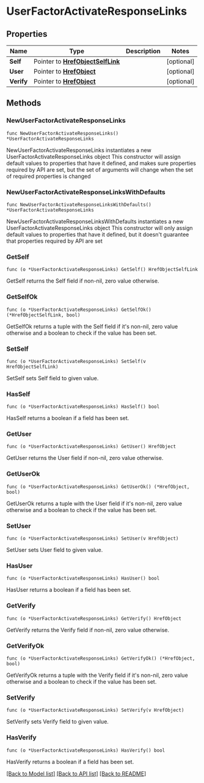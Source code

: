 # UserFactorActivateResponseLinks

## Properties

Name | Type | Description | Notes
------------ | ------------- | ------------- | -------------
**Self** | Pointer to [**HrefObjectSelfLink**](HrefObjectSelfLink.md) |  | [optional] 
**User** | Pointer to [**HrefObject**](HrefObject.md) |  | [optional] 
**Verify** | Pointer to [**HrefObject**](HrefObject.md) |  | [optional] 

## Methods

### NewUserFactorActivateResponseLinks

`func NewUserFactorActivateResponseLinks() *UserFactorActivateResponseLinks`

NewUserFactorActivateResponseLinks instantiates a new UserFactorActivateResponseLinks object
This constructor will assign default values to properties that have it defined,
and makes sure properties required by API are set, but the set of arguments
will change when the set of required properties is changed

### NewUserFactorActivateResponseLinksWithDefaults

`func NewUserFactorActivateResponseLinksWithDefaults() *UserFactorActivateResponseLinks`

NewUserFactorActivateResponseLinksWithDefaults instantiates a new UserFactorActivateResponseLinks object
This constructor will only assign default values to properties that have it defined,
but it doesn't guarantee that properties required by API are set

### GetSelf

`func (o *UserFactorActivateResponseLinks) GetSelf() HrefObjectSelfLink`

GetSelf returns the Self field if non-nil, zero value otherwise.

### GetSelfOk

`func (o *UserFactorActivateResponseLinks) GetSelfOk() (*HrefObjectSelfLink, bool)`

GetSelfOk returns a tuple with the Self field if it's non-nil, zero value otherwise
and a boolean to check if the value has been set.

### SetSelf

`func (o *UserFactorActivateResponseLinks) SetSelf(v HrefObjectSelfLink)`

SetSelf sets Self field to given value.

### HasSelf

`func (o *UserFactorActivateResponseLinks) HasSelf() bool`

HasSelf returns a boolean if a field has been set.

### GetUser

`func (o *UserFactorActivateResponseLinks) GetUser() HrefObject`

GetUser returns the User field if non-nil, zero value otherwise.

### GetUserOk

`func (o *UserFactorActivateResponseLinks) GetUserOk() (*HrefObject, bool)`

GetUserOk returns a tuple with the User field if it's non-nil, zero value otherwise
and a boolean to check if the value has been set.

### SetUser

`func (o *UserFactorActivateResponseLinks) SetUser(v HrefObject)`

SetUser sets User field to given value.

### HasUser

`func (o *UserFactorActivateResponseLinks) HasUser() bool`

HasUser returns a boolean if a field has been set.

### GetVerify

`func (o *UserFactorActivateResponseLinks) GetVerify() HrefObject`

GetVerify returns the Verify field if non-nil, zero value otherwise.

### GetVerifyOk

`func (o *UserFactorActivateResponseLinks) GetVerifyOk() (*HrefObject, bool)`

GetVerifyOk returns a tuple with the Verify field if it's non-nil, zero value otherwise
and a boolean to check if the value has been set.

### SetVerify

`func (o *UserFactorActivateResponseLinks) SetVerify(v HrefObject)`

SetVerify sets Verify field to given value.

### HasVerify

`func (o *UserFactorActivateResponseLinks) HasVerify() bool`

HasVerify returns a boolean if a field has been set.


[[Back to Model list]](../README.md#documentation-for-models) [[Back to API list]](../README.md#documentation-for-api-endpoints) [[Back to README]](../README.md)


